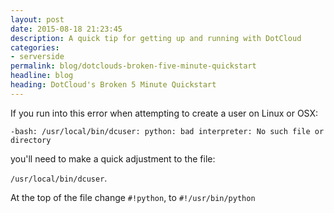 ```yaml
---
layout: post
date: 2015-08-18 21:23:45
description: A quick tip for getting up and running with DotCloud
categories:
- serverside
permalink: blog/dotclouds-broken-five-minute-quickstart
headline: blog
heading: DotCloud's Broken 5 Minute Quickstart
---
```


If you run into this error when attempting to create a user on Linux or OSX:

`-bash: /usr/local/bin/dcuser: python: bad interpreter: No such file or directory`

you'll need to make a quick adjustment to the file:

`/usr/local/bin/dcuser`.

At the top of the file change `#!python`, to `#!/usr/bin/python`
